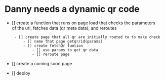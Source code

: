 # Danny needs a dynamic qr code

 - [] create a function that runs on page load that 
    checks the parameters of the url, fetches data (qr meta data), and reroutes
 
        - [] create page that all qr are initially routed to to make check 
            - [] name that page getqr/id(params) 
            - [] create fetchQr funtion 
                - [] use params to get qr data 
                - [] reroute page 

 - [] create a coming soon page 
 - [] deploy 



